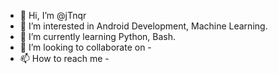 - 👋 Hi, I’m @jTnqr
- 👀 I’m interested in Android Development, Machine Learning.
- 🌱 I’m currently learning Python, Bash.
- 💞️ I’m looking to collaborate on -
- 📫 How to reach me -

<!---
jTnqr/jTnqr is a ✨ special ✨ repository because its `README.md` (this file) appears on your GitHub profile.
You can click the Preview link to take a look at your changes.
--->
